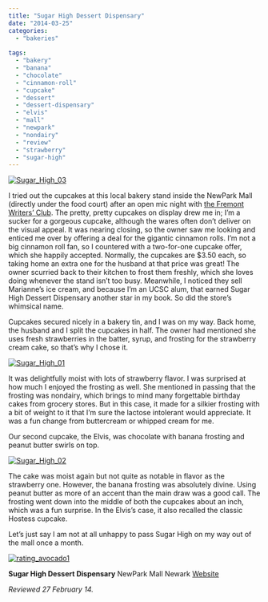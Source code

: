 ```yaml
---
title: "Sugar High Dessert Dispensary"
date: "2014-03-25"
categories: 
  - "bakeries"
  
tags: 
  - "bakery"
  - "banana"
  - "chocolate"
  - "cinnamon-roll"
  - "cupcake"
  - "dessert"
  - "dessert-dispensary"
  - "elvis"
  - "mall"
  - "newpark"
  - "nondairy"
  - "review"
  - "strawberry"
  - "sugar-high"
---
```


[![Sugar_High_03](http://s3.amazonaws.com/thegourmez-wpmedia/2014/03/Sugar_High_03-500x333.jpg)](http://www.thegourmez.com/2014/03/sugar-high-dessert-dispensary/sugar_high_03/)

I tried out the cupcakes at this local bakery stand inside the NewPark Mall (directly under the food court) after an open mic night with [the Fremont Writers’ Club](http://www.cwc-fremontareawriters.org/). The pretty, pretty cupcakes on display drew me in; I’m a sucker for a gorgeous cupcake, although the wares often don’t deliver on the visual appeal. It was nearing closing, so the owner saw me looking and enticed me over by offering a deal for the gigantic cinnamon rolls. I’m not a big cinnamon roll fan, so I countered with a two-for-one cupcake offer, which she happily accepted. Normally, the cupcakes are $3.50 each, so taking home an extra one for the husband at that price was great! The owner scurried back to their kitchen to frost them freshly, which she loves doing whenever the stand isn’t too busy. Meanwhile, I noticed they sell Marianne’s ice cream, and because I’m an UCSC alum, that earned Sugar High Dessert Dispensary another star in my book. So did the store’s whimsical name.

Cupcakes secured nicely in a bakery tin, and I was on my way. Back home, the husband and I split the cupcakes in half. The owner had mentioned she uses fresh strawberries in the batter, syrup, and frosting for the strawberry cream cake, so that’s why I chose it.

[![Sugar_High_01](http://s3.amazonaws.com/thegourmez-wpmedia/2014/03/Sugar_High_01-500x387.jpg)](http://www.thegourmez.com/2014/03/sugar-high-dessert-dispensary/sugar_high_01/)

It was delightfully moist with lots of strawberry flavor. I was surprised at how much I enjoyed the frosting as well. She mentioned in passing that the frosting was nondairy, which brings to mind many forgettable birthday cakes from grocery stores. But in this case, it made for a silkier frosting with a bit of weight to it that I’m sure the lactose intolerant would appreciate. It was a fun change from buttercream or whipped cream for me.

Our second cupcake, the Elvis, was chocolate with banana frosting and peanut butter swirls on top.

[![Sugar_High_02](http://s3.amazonaws.com/thegourmez-wpmedia/2014/03/Sugar_High_02-500x429.jpg)](http://www.thegourmez.com/2014/03/sugar-high-dessert-dispensary/sugar_high_02/)

The cake was moist again but not quite as notable in flavor as the strawberry one. However, the banana frosting was absolutely divine. Using peanut butter as more of an accent than the main draw was a good call. The frosting went down into the middle of both the cupcakes about an inch, which was a fun surprise. In the Elvis’s case, it also recalled the classic Hostess cupcake.

Let’s just say I am not at all unhappy to pass Sugar High on my way out of the mall once a month.

[![rating_avocado1](http://s3.amazonaws.com/thegourmez-wpmedia/2009/02/rating_avocado1.gif)](http://www.thegourmez.com/2009/02/restaurant-review-nanas-durham/rating_avocado1/)

**Sugar High Dessert Dispensary** NewPark Mall Newark [Website](https://www.facebook.com/SugarHighDessertDispensary)

_Reviewed 27 February 14._
